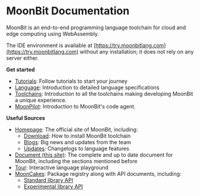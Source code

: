 # MoonBit Documentation

MoonBit is an end-to-end programming language toolchain for cloud and edge computing using WebAssembly.

The IDE environment is available at [https://try.moonbitlang.com](https://try.moonbitlang.com) without any installation; it does not rely on any server either.

**Get started**

- [Tutorials](tutorial/index.md): Follow tutorials to start your journey
- [Language](language/index.md): Introduction to detailed language specifications
- [Toolchains](toolchain/index.md): Introduction to all the toolchains making developing MoonBit a unique experience.
- [MoonPilot](pilot/index.md): Introduction to MoonBit's code agent.

**Useful Sources**

- [Homepage](https://www.moonbitlang.com): The official site of MoonBit, including:
  - [Download](https://www.moonbitlang.com/download/): How to install MoonBit toolchain
  - [Blogs](https://www.moonbitlang.com/blog/): Big news and updates from the team
  - [Updates](https://www.moonbitlang.com/weekly-updates/): Changelogs to language features
- [Document (this site)](https://docs.moonbitlang.com/en/): The complete and up to date document for MoonBit, including the sections mentioned before
- [Tour](https://tour.moonbitlang.com): Interactive language playground
- [MoonCakes](https://mooncakes.io): Package registry along with API documents, including:
  - [Standard library API](https://mooncakes.io/docs/moonbitlang/core/)
  - [Experimental library API](https://mooncakes.io/docs/moonbitlang/x/)
